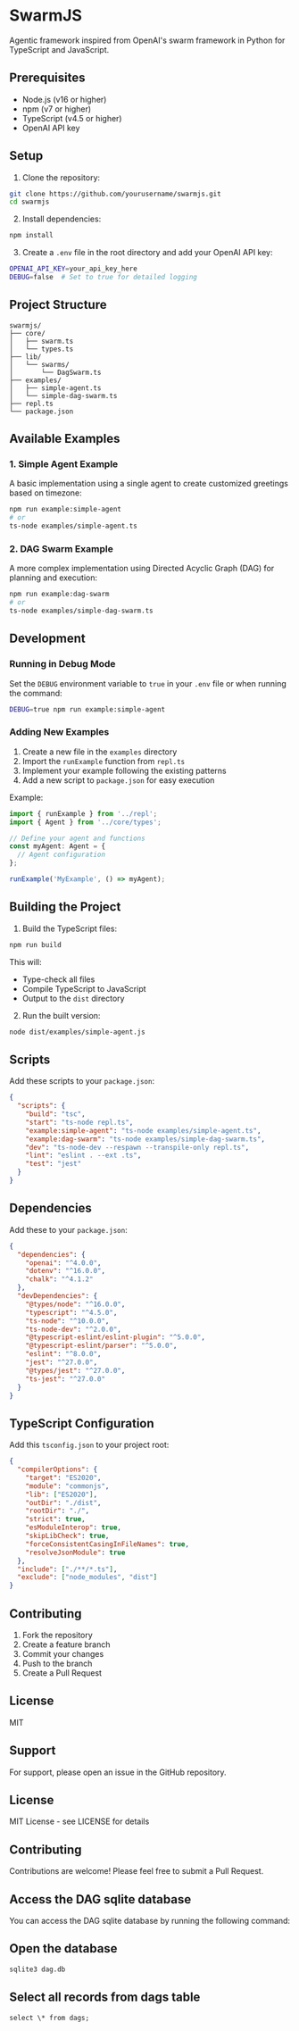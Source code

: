 # SwarmJS

Agentic framework inspired from OpenAI's swarm framework in Python for TypeScript and JavaScript.

## Prerequisites

- Node.js (v16 or higher)
- npm (v7 or higher)
- TypeScript (v4.5 or higher)
- OpenAI API key

## Setup

1. Clone the repository:

```bash
git clone https://github.com/yourusername/swarmjs.git
cd swarmjs
```

2. Install dependencies:

```bash
npm install
```

3. Create a `.env` file in the root directory and add your OpenAI API key:

```bash
OPENAI_API_KEY=your_api_key_here
DEBUG=false  # Set to true for detailed logging
```

## Project Structure

```
swarmjs/
├── core/
│   ├── swarm.ts
│   └── types.ts
├── lib/
│   └── swarms/
│       └── DagSwarm.ts
├── examples/
│   ├── simple-agent.ts
│   └── simple-dag-swarm.ts
├── repl.ts
└── package.json
```

## Available Examples

### 1. Simple Agent Example

A basic implementation using a single agent to create customized greetings based on timezone:

```bash
npm run example:simple-agent
# or
ts-node examples/simple-agent.ts
```

### 2. DAG Swarm Example

A more complex implementation using Directed Acyclic Graph (DAG) for planning and execution:

```bash
npm run example:dag-swarm
# or
ts-node examples/simple-dag-swarm.ts
```

## Development

### Running in Debug Mode

Set the `DEBUG` environment variable to `true` in your `.env` file or when running the command:

```bash
DEBUG=true npm run example:simple-agent
```

### Adding New Examples

1. Create a new file in the `examples` directory
2. Import the `runExample` function from `repl.ts`
3. Implement your example following the existing patterns
4. Add a new script to `package.json` for easy execution

Example:

```typescript
import { runExample } from '../repl';
import { Agent } from '../core/types';

// Define your agent and functions
const myAgent: Agent = {
  // Agent configuration
};

runExample('MyExample', () => myAgent);
```

## Building the Project

1. Build the TypeScript files:

```bash
npm run build
```

This will:

- Type-check all files
- Compile TypeScript to JavaScript
- Output to the `dist` directory

2. Run the built version:

```bash
node dist/examples/simple-agent.js
```

## Scripts

Add these scripts to your `package.json`:

```json
{
  "scripts": {
    "build": "tsc",
    "start": "ts-node repl.ts",
    "example:simple-agent": "ts-node examples/simple-agent.ts",
    "example:dag-swarm": "ts-node examples/simple-dag-swarm.ts",
    "dev": "ts-node-dev --respawn --transpile-only repl.ts",
    "lint": "eslint . --ext .ts",
    "test": "jest"
  }
}
```

## Dependencies

Add these to your `package.json`:

```json
{
  "dependencies": {
    "openai": "^4.0.0",
    "dotenv": "^16.0.0",
    "chalk": "^4.1.2"
  },
  "devDependencies": {
    "@types/node": "^16.0.0",
    "typescript": "^4.5.0",
    "ts-node": "^10.0.0",
    "ts-node-dev": "^2.0.0",
    "@typescript-eslint/eslint-plugin": "^5.0.0",
    "@typescript-eslint/parser": "^5.0.0",
    "eslint": "^8.0.0",
    "jest": "^27.0.0",
    "@types/jest": "^27.0.0",
    "ts-jest": "^27.0.0"
  }
}
```

## TypeScript Configuration

Add this `tsconfig.json` to your project root:

```json
{
  "compilerOptions": {
    "target": "ES2020",
    "module": "commonjs",
    "lib": ["ES2020"],
    "outDir": "./dist",
    "rootDir": "./",
    "strict": true,
    "esModuleInterop": true,
    "skipLibCheck": true,
    "forceConsistentCasingInFileNames": true,
    "resolveJsonModule": true
  },
  "include": ["./**/*.ts"],
  "exclude": ["node_modules", "dist"]
}
```

## Contributing

1. Fork the repository
2. Create a feature branch
3. Commit your changes
4. Push to the branch
5. Create a Pull Request

## License

MIT

## Support

For support, please open an issue in the GitHub repository.

## License

MIT License - see LICENSE for details

## Contributing

Contributions are welcome! Please feel free to submit a Pull Request.

## Access the DAG sqlite database

You can access the DAG sqlite database by running the following command:

## Open the database

```bash
sqlite3 dag.db
```

## Select all records from dags table

```sqlite
select \* from dags;
```
